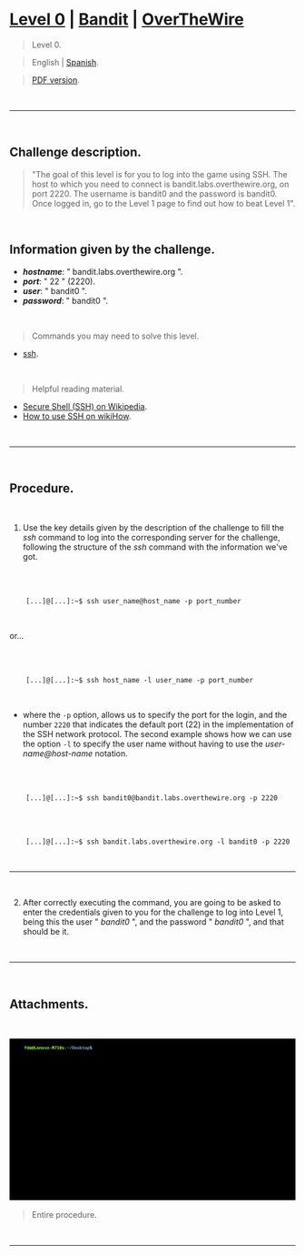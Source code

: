 
# [Level 0](https://overthewire.org/wargames/bandit/bandit0.html) | [Bandit](https://overthewire.org/wargames/bandit/) | [OverTheWire](https://overthewire.org/wargames/)

> Level 0.

> English | [Spanish](https://github.com/frandausmeier/CTF_Write-Ups/blob/main/OverTheWire/Bandit/Level_0/nivel-0_bandit_overthewire_esp.md). 

> [PDF version](https://drive.google.com/file/d/1GOz_vKTCuXPTmZbdBICGurLUIJBD5L01/view?usp=drive_link).

<br>

-----

<br>

## Challenge description.

> "The goal of this level is for you to log into the game using SSH. The host to which you need to connect is bandit.labs.overthewire.org, on port 2220. The username is bandit0 and the password is bandit0. Once logged in, go to the Level 1 page to find out how to beat Level 1".

<br>

## Information given by the challenge.

- **_hostname_**: " bandit.labs.overthewire.org ".
- **_port_**: " 22 " (2220).
- **_user_**: " bandit0 ".
- **_password_**: " bandit0 ".

<br>

> Commands you may need to solve this level.
- [ssh](https://manpages.ubuntu.com/manpages/noble/man1/ssh.1.html).

<br>

> Helpful reading material.
- [Secure Shell (SSH) on Wikipedia](https://en.wikipedia.org/wiki/Secure_Shell).
- [How to use SSH on wikiHow](https://www.wikihow.com/Use-SSH).

<br>

-----

<br>

## Procedure.

<br>

1. Use the key details given by the description of the challenge to fill the _ssh_ command to log into the corresponding server for the challenge, following the structure of the _ssh_ command with the information we've got.
			
<br>

```

	[...]@[...]:~$ ssh user_name@host_name -p port_number

```

<br>

or...

<br>

```

    [...]@[...]:~$ ssh host_name -l user_name -p port_number

```

<br>

* where the `` -p `` option, allows us to specify the port for the login, and the number `` 2220 `` that indicates the default port (22) in the implementation of the SSH network protocol. The second example shows how we can use the option `` -l `` to specify the user name without having to use the _user-name@host-name_ notation.

<br>
			
```

	[...]@[...]:~$ ssh bandit0@bandit.labs.overthewire.org -p 2220

```

<br>

```

	[...]@[...]:~$ ssh bandit.labs.overthewire.org -l bandit0 -p 2220

```

<br>

---

<br>

2. After correctly executing the command, you are going to be asked to enter the credentials given to you for the challenge to log into Level 1, being this the user " _bandit0_ ", and the password " _bandit0_ ", and that should be it.

<br>

-----

<br>

## Attachments.

<br>

<p align="center">
  <img src="./attachments/level-0_bandit_overthewire.gif" />
</p>

> Entire procedure.

<br>

----

